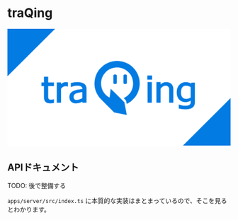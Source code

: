 # traQing

![](./apps/client/public/og.png)

## APIドキュメント

TODO: 後で整備する

`apps/server/src/index.ts` に本質的な実装はまとまっているので、そこを見るとわかります。
